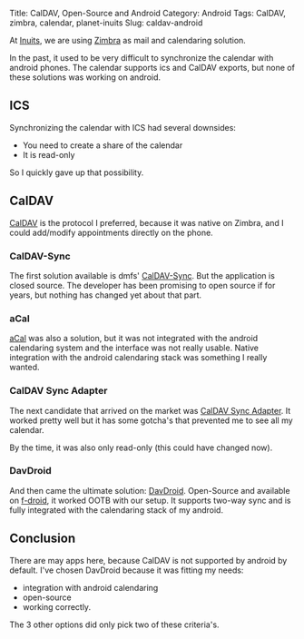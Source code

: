 Title: CalDAV, Open-Source and Android
Category: Android
Tags: CalDAV, zimbra, calendar, planet-inuits
Slug: caldav-android

At [Inuits](https://www.inuits.eu), we are using [Zimbra](https://www.zimbra.com/community/) as mail and calendaring solution.

In the past, it used to be very difficult to synchronize the calendar with android phones.
The calendar supports ics and CalDAV exports, but none of these solutions was working on android.

## ICS

Synchronizing the calendar with ICS had several downsides:

* You need to create a share of the calendar
* It is read-only

So I quickly gave up that possibility.

## CalDAV

[CalDAV](http://caldav.calconnect.org/) is the protocol I preferred, because
it was native on Zimbra, and I could add/modify appointments directly on the phone.

### CalDAV-Sync

The first solution available is dmfs' [CalDAV-Sync](http://dmfs.org/caldav/). But
the application is closed source. The developer has been promising to open source if for years,
but nothing has changed yet about that part.

### aCal

[aCal](https://f-droid.org/repository/browse/?fdfilter=caldav&fdid=com.morphoss.acal)
was also a solution, but it was not integrated with the android calendaring system and the interface
was not really usable. Native integration with the android calendaring stack was
something I really wanted.

### CalDAV Sync Adapter

The next candidate that arrived on the market was [CalDAV Sync Adapter](https://f-droid.org/repository/browse/?fdid=org.gege.caldavsyncadapter).
It worked pretty well but it has some gotcha's that prevented me to see all my calendar.

By the time, it was also only read-only (this could have changed now).

### DavDroid

And then came the ultimate solution: [DavDroid](http://davdroid.bitfire.at/what-is-davdroid). Open-Source and available on [f-droid](https://f-droid.org/repository/browse/?fdfilter=davdroid&fdid=at.bitfire.davdroid), it worked OOTB with our setup. It supports two-way sync and is fully integrated with the calendaring stack of my android.


## Conclusion

There are may apps here, because CalDAV is not supported by android by default. I've chosen DavDroid because it was fitting my needs:

* integration with android calendaring
* open-source
* working correctly.

The 3 other options did only pick two of these criteria's.
